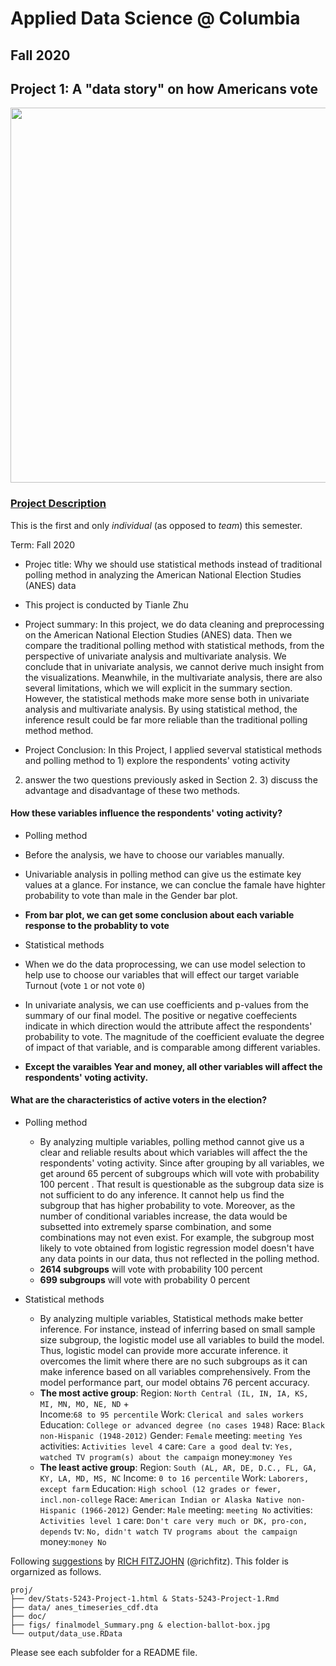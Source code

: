 # Applied Data Science @ Columbia
## Fall 2020
## Project 1: A "data story" on how Americans vote

<img src="figs/election-ballot-box.jpg" width="600">

### [Project Description](doc/)
This is the first and only *individual* (as opposed to *team*) this semester. 

Term: Fall 2020

+ Projec title: Why we should use statistical methods instead of traditional polling method in analyzing the American National Election Studies (ANES) data
+ This project is conducted by Tianle Zhu

+ Project summary: In this project, we do data cleaning and preprocessing on the American National Election Studies (ANES) data. Then we compare the traditional polling method with statistical methods, from the perspective of univariate analysis and multivariate analysis. We conclude that in univariate analysis, we cannot derive much insight from the visualizations. Meanwhile, in the multivariate analysis, there are also several limitations, which we will explicit in the summary section. However, the statistical methods make more sense both in univariate analysis and multivariate analysis. By using statistical method, the inference result could be far more reliable than the traditional polling method method. 

+ Project Conclusion: 
In this Project, I applied severval statistical methods and polling method to 1) explore the respondents' voting activity
2) answer the two questions previously asked in Section 2. 3) discuss the advantage and disadvantage of these two methods.

#### **How these variables influence the respondents' voting activity?**
 + Polling method
  + Before the analysis, we have to choose our variables manually. 
  + Univariable analysis in polling method can give us the estimate key values at a glance. For instance, we can conclue the famale have highter probability to vote than male in the Gender bar plot. 
  + **From bar plot, we can get some conclusion about each variable response to the probablity to vote**
 
 + Statistical methods
  + When we do the data proprocessing, we can use model selection to help use to choose our variables that will effect our target variable Turnout (vote `1` or not vote `0`)
  + In univariate analysis, we can use coefficients and p-values from the summary of our final model. The positive or negative coeffecients indicate in which direction would the attribute affect the respondents' probability to vote. The magnitude of the coefficient evaluate the degree of impact of that variable, and is comparable among different variables.
  + **Except the varaibles Year and money, all other variables will affect the respondents' voting activity.** 

#### **What are the characteristics of active voters in the election?**
 + Polling method
   + By analyzing multiple variables, polling method cannot give us a clear and reliable results about which variables will affect the the respondents' voting activity. Since after grouping by all variables, we get around 65 percent of subgroups which will vote with probability 100 percent . That result is questionable as the subgroup data size is not sufficient to do any inference. It cannot help us find the subgroup that has higher probability to vote. Moreover, as the number of conditional variables increase, the data would be subsetted into extremely sparse combination, and some combinations may not even exist. For example, the subgroup most likely to vote obtained from logistic regression model doesn't have any data points in our data, thus not reflected in the polling method. 
   + **2614 subgroups** will vote with probability 100 percent 
   + **699 subgroups** will vote with probability 0 percent 
 
 + Statistical methods
   + By analyzing multiple variables, Statistical methods make better inference. For instance, instead of inferring based on small sample size subgroup, the logistic model use all variables to build the model. Thus, logistic model can provide more accurate inference. it overcomes the limit where there are no such subgroups as it can make inference based on all variables comprehensively. From the model performance part, our model obtains 76 percent  accuracy.
   + **The most active group**: Region: `North Central (IL, IN, IA, KS, MI, MN, MO, NE, ND` +  
                            Income:`68 to 95 percentile`
                            Work: `Clerical and sales workers`
                            Education: `College or advanced degree (no cases 1948)`
                            Race: `Black non-Hispanic (1948-2012)`
                            Gender: `Female`
                            meeting: `meeting Yes`
                            activities: `Activities level 4`
                            care: `Care a good deal`
                            tv: `Yes, watched TV program(s) about the campaign`
                            money:`money Yes` 
   + **The least active group**: Region: `South (AL, AR, DE, D.C., FL, GA, KY, LA, MD, MS, NC` 
                            Income: `0 to 16 percentile`
                            Work: `Laborers, except farm`
                            Education: `High school (12 grades or fewer, incl.non-college`
                            Race: `American Indian or Alaska Native non-Hispanic (1966-2012)`
                            Gender: `Male`
                            meeting: `meeting No`
                            activities: `Activities level 1`
                            care: `Don't care very much or DK, pro-con, depends`
                            tv: `No, didn't watch TV programs about the campaign`
                            money:`money No` 

Following [suggestions](http://nicercode.github.io/blog/2013-04-05-projects/) by [RICH FITZJOHN](http://nicercode.github.io/about/#Team) (@richfitz). This folder is orgarnized as follows.

```
proj/
├── dev/Stats-5243-Project-1.html & Stats-5243-Project-1.Rmd
├── data/ anes_timeseries_cdf.dta
├── doc/
├── figs/ finalmodel_Summary.png & election-ballot-box.jpg
└── output/data_use.RData
```

Please see each subfolder for a README file.

